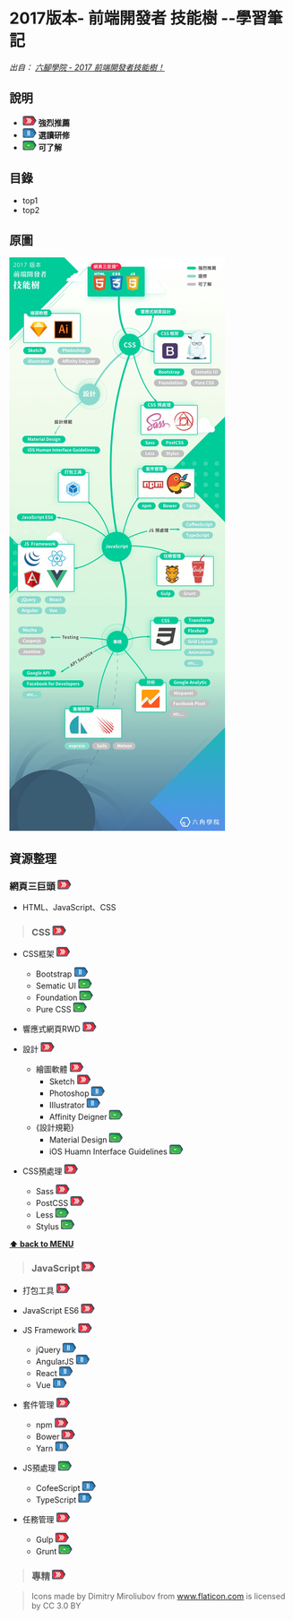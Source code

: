 # 2017版本- 前端開發者 技能樹 --學習筆記 

*出自： [六腳學院 - 2017 前端開發者技能樹！](http://www.hexschool.com/2017/06/12/2017-06-12-skill_tree/)*

## 說明

* ![](./AboutMe-image/chevron-HIGH.png) **強烈推薦**
* ![](./AboutMe-image/chevron-MEDIUM.png) **選讀研修**
* ![](./AboutMe-image/chevron-LOW.png) **可了解**

## 目錄

* top1
* top2

## 原圖

![](./AboutMe-image/1_Scqsm4XG_UqXLdDmOWFCMQ.jpeg)

## 資源整理

### 網頁三巨頭 ![](./AboutMe-image/chevron-HIGH.png)
- HTML、JavaScript、CSS

> ### CSS ![](./AboutMe-image/chevron-HIGH.png)
* CSS框架 ![](./AboutMe-image/chevron-HIGH.png)
	* Bootstrap ![](./AboutMe-image/chevron-MEDIUM.png) 
	* Sematic UI  ![](./AboutMe-image/chevron-LOW.png)
	* Foundation  ![](./AboutMe-image/chevron-LOW.png)
	* Pure CSS  ![](./AboutMe-image/chevron-LOW.png)

* 響應式網頁RWD ![](./AboutMe-image/chevron-HIGH.png)		
* 設計 ![](./AboutMe-image/chevron-HIGH.png)
	* 繪圖軟體 ![](./AboutMe-image/chevron-HIGH.png)
		* Sketch ![](./AboutMe-image/chevron-HIGH.png)
		* Photoshop ![](./AboutMe-image/chevron-MEDIUM.png) 
		* IIIustrator ![](./AboutMe-image/chevron-MEDIUM.png) 
		* Affinity Deigner  ![](./AboutMe-image/chevron-LOW.png)
	* {設計規範}
		* Material Design  ![](./AboutMe-image/chevron-LOW.png)
		* iOS Huamn Interface Guidelines  ![](./AboutMe-image/chevron-LOW.png)

* CSS預處理 ![](./AboutMe-image/chevron-HIGH.png)
	* Sass ![](./AboutMe-image/chevron-HIGH.png)
	* PostCSS ![](./AboutMe-image/chevron-HIGH.png)
	* Less  ![](./AboutMe-image/chevron-LOW.png)
	* Stylus  ![](./AboutMe-image/chevron-LOW.png)	

**[⬆ back to MENU](#目錄)**

> ### JavaScript ![](./AboutMe-image/chevron-HIGH.png)
* 打包工具 ![](./AboutMe-image/chevron-HIGH.png)
		
* JavaScript ES6 ![](./AboutMe-image/chevron-HIGH.png)
		
* JS Framework ![](./AboutMe-image/chevron-HIGH.png)
	* jQuery ![](./AboutMe-image/chevron-MEDIUM.png) 
	* AngularJS ![](./AboutMe-image/chevron-MEDIUM.png) 
	* React ![](./AboutMe-image/chevron-MEDIUM.png) 
	* Vue ![](./AboutMe-image/chevron-MEDIUM.png) 
	
* 套件管理 ![](./AboutMe-image/chevron-HIGH.png)
	* npm ![](./AboutMe-image/chevron-HIGH.png)
	* Bower ![](./AboutMe-image/chevron-HIGH.png)
	* Yarn ![](./AboutMe-image/chevron-MEDIUM.png) 		
* JS預處理 ![](./AboutMe-image/chevron-LOW.png) 
	* CofeeScript ![](./AboutMe-image/chevron-MEDIUM.png) 
	* TypeScript ![](./AboutMe-image/chevron-MEDIUM.png) 
* 任務管理 ![](./AboutMe-image/chevron-HIGH.png)
	* Gulp ![](./AboutMe-image/chevron-HIGH.png)
	* Grunt ![](./AboutMe-image/chevron-LOW.png) 

> ### 專精 ![](./AboutMe-image/chevron-HIGH.png)

			




> Icons made by Dimitry Miroliubov from www.flaticon.com is licensed by CC 3.0 BY
